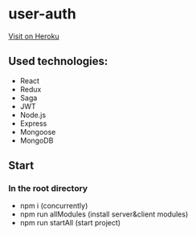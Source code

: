 # user-auth

[Visit on Heroku](https://auth-user-test.herokuapp.com/)

## Used technologies:
* React
* Redux
* Saga
* JWT
* Node.js
* Express
* Mongoose
* MongoDB

## Start

### In the root directory

* npm i (concurrently)
* npm run allModules (install server&client modules)
* npm run startAll (start project)







